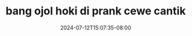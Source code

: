 --- 
title: "bang ojol hoki di prank cewe cantik"
description: "nonton   bang ojol hoki di prank cewe cantik twitter video full terbaru"
date: 2024-07-12T15:07:35-08:00
file_code: "2h9lavy272o0"
draft: false
cover: "csyzqs7593opyyzx.jpg"
tags: ["bang", "ojol", "hoki", "prank", "cewe", "cantik", "bokep-indo", "bokep-viral", "bokep-ig"]
length: 1664
fld_id: "1483065"
foldername: "A prank"
categories: ["A prank"]
views: 0
---